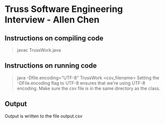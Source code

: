 # Truss Software Engineering Interview - Allen Chen

## Instructions on compiling code
> javac TrussWork.java

## Instructions on running code
> java -Dfile.encoding="UTF-8" TrussWork <csv_filename>
Setting the -DFile.encoding flag to UTF-8 ensures that we're using UTF-8 encoding.
Make sure the csv file is in the same directory as the class.

## Output
Output is written to the file output.csv
